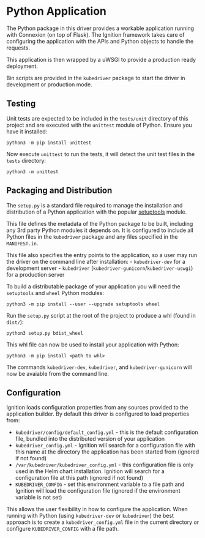 # Python Application

The Python package in this driver provides a workable application running with Connexion (on top of Flask). The Ignition framework takes care of configuring the application with the APIs and Python objects to handle the requests.

This application is then wrapped by a uWSGI to provide a production ready deployment. 

Bin scripts are provided in the `kubedriver` package to start the driver in development or production mode.

## Testing 

Unit tests are expected to be included in the `tests/unit` directory of this project and are executed with the `unittest` module of Python. Ensure you have it installed:

```
python3 -m pip install unittest
```

Now execute `unittest` to run the tests, it will detect the unit test files in the `tests` directory:

```
python3 -m unittest
```

## Packaging and Distribution 

The `setup.py` is a standard file required to manage the installation and distribution of a Python application with the popular [setuptools](https://pypi.org/project/setuptools/) module.

This file defines the metadata of the Python package to be built, including any 3rd party Python modules it depends on. It is configured to include all Python files in the `kubedriver` package and any files specified in the `MANIFEST.in`.

This file also specifies the entry points to the application, so a user may run the driver on the command line after installation:
    - `kubedriver-dev` for a development server
    - `kubedriver` (`kubedriver-gunicorn`/`kubedriver-uswgi`) for a production server

To build a distributable package of your application you will need the `setuptools` and `wheel` Python modules:

```
python3 -m pip install --user --upgrade setuptools wheel
```

Run the `setup.py` script at the root of the project to produce a whl (found in `dist/`):

```
python3 setup.py bdist_wheel
```

This whl file can now be used to install your application with Python:

```
python3 -m pip install <path to whl>
```

The commands `kubedriver-dev`, `kubedriver`, and `kubedriver-gunicorn` will now be avaiable from the command line.

## Configuration

Ignition loads configuration properties from any sources provided to the application builder. By default this driver is configured to load properties from:

- `kubedriver/config/default_config.yml` - this is the default configuration file, bundled into the distributed version of your application
- `kubedriver_config.yml` - Ignition will search for a configuration file with this name at the directory the application has been started from (ignored if not found)
- `/var/kubedriver/kubedriver_config.yml` - this configuration file is only used in the Helm chart installation. Ignition will search for a configuration file at this path (ignored if not found)
- `KUBEDRIVER_CONFIG` - set this environment variable to a file path and Ignition will load the configuration file (ignored if the environment variable is not set)

This allows the user flexibility in how to configure the application. When running with Python (using `kubedriver-dev` or `kubedriver`) the best approach is to create a `kubedriver_config.yml` file in the current directory or configure `KUBEDRIVER_CONFIG` with a file path. 